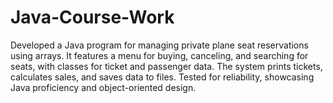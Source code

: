 # Java-Course-Work
Developed a Java program for managing private plane seat reservations using arrays. It features a menu for buying, canceling, and searching for seats, with classes for ticket and passenger data. The system prints tickets, calculates sales, and saves data to files. Tested for reliability, showcasing Java proficiency and object-oriented design.
